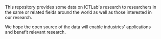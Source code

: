 This repository provides some data on ICTLab's research to researchers in the same or related fields around the world as well as those interested in our research.

We hope the open source of the data will enable industries' applications and benefit relevant research.

